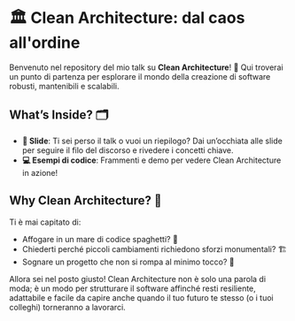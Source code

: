 # 🏛️ Clean Architecture: dal caos all'ordine

Benvenuto nel repository del mio talk su **Clean Architecture**! 🎉 Qui troverai un punto di partenza per esplorare il mondo della creazione di software robusti, mantenibili e scalabili.

## What’s Inside? 🗂️

- **📖 Slide**: Ti sei perso il talk o vuoi un riepilogo? Dai un’occhiata alle slide per seguire il filo del discorso e rivedere i concetti chiave.  
- **💻 Esempi di codice**: Frammenti e demo per vedere Clean Architecture in azione!

## Why Clean Architecture? 🤔

Ti è mai capitato di:
- Affogare in un mare di codice spaghetti? 🍝  
- Chiederti perché piccoli cambiamenti richiedono sforzi monumentali? 🏗️  
- Sognare un progetto che non si rompa al minimo tocco? 💭  

Allora sei nel posto giusto! Clean Architecture non è solo una parola di moda; è un modo per strutturare il software affinché resti resiliente, adattabile e facile da capire anche quando il tuo futuro te stesso (o i tuoi colleghi) torneranno a lavorarci.
